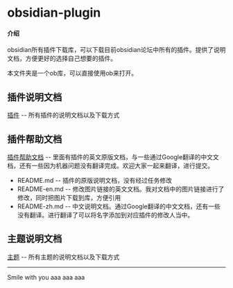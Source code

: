 # obsidian-plugin

#### 介绍
obsidian所有插件下载库，可以下载目前obsidian论坛中所有的插件。提供了说明文档，方便更好的选择自己想要的插件。

本文件夹是一个ob库，可以直接使用ob来打开。

## 插件说明文档
[插件](插件.md)  -- 所有插件的说明文档以及下载方式

## 插件帮助文档
[插件帮助文档](帮助文档.md)  -- 里面有插件的英文原版文档，与一些通过Google翻译的中文文档，还有一些因为机器问题没有翻译完成。欢迎大家一起来翻译，进行提交。
- README.md	-- 插件的原版说明文档，没有经过任务修改
- README-en.md	 -- 修改图片链接的英文文档。我对文档中的图片链接进行了修改，同时把图片下载到库，方便引用
- README-zh.md	 -- 中文说明文档。通过Google翻译的中文文档，还有一些没有翻译。进行翻译了可以将名字添加到对应插件的修改人当中。

## 主题说明文档
[主题](主题.md)  -- 所有主题的说明文档以及下载方式

---
Smile with you
aaa
aaa
aaa
